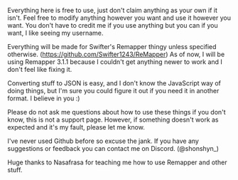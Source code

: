 Everything here is free to use, just don't claim anything as your own if it isn't. 
Feel free to modify anything however you want and use it however you want. 
You don't have to credit me if you use anything but you can if you want, I like seeing my username. 


Everything will be made for Swifter's Remapper thingy unless specified otherwise. (https://github.com/Swifter1243/ReMapper)
As of now, I will be using Remapper 3.1.1 because I couldn't get anything newer to work and I don't feel like fixing it.


Converting stuff to JSON is easy, and I don't know the JavaScript way of doing things, but I'm sure you could figure it out if you need it in another format. I believe in you :)

Please do not ask me questions about how to use these things if you don't know, this is not a support page. 
However, if something doesn't work as expected and it's my fault, please let me know.


I've never used Github before so excuse the jank. 
If you have any suggestions or feedback you can contact me on Discord. (@shonshyn_)

Huge thanks to Nasafrasa for teaching me how to use Remapper and other stuff.
